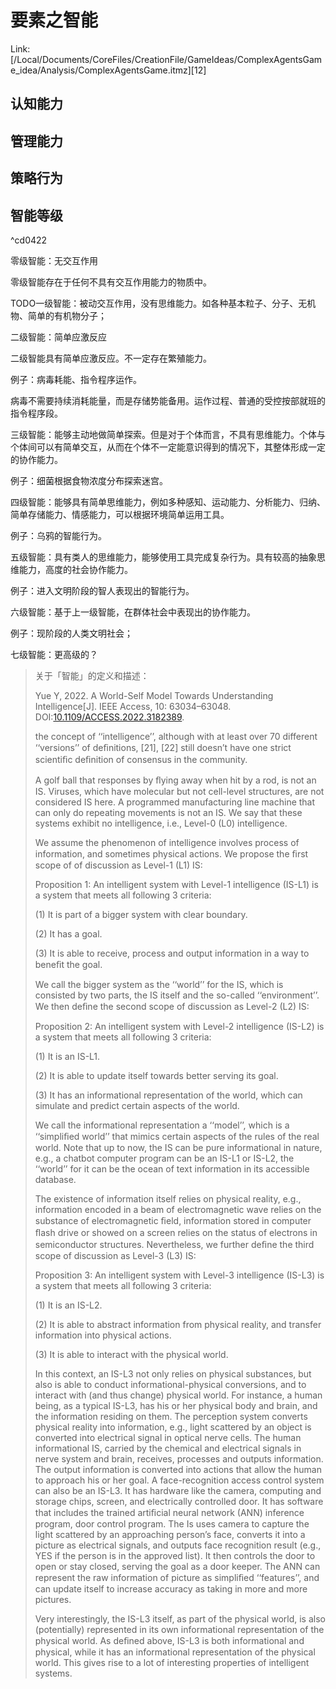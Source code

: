 # 要素之智能

Link: [/Local/Documents/CoreFiles/CreationFile/GameIdeas/ComplexAgentsGame_idea/Analysis/ComplexAgentsGame.itmz][12]

## 认知能力

## 管理能力

## 策略行为


## 智能等级

^cd0422

零级智能：无交互作用

零级智能存在于任何不具有交互作用能力的物质中。

TODO一级智能：被动交互作用，没有思维能力。如各种基本粒子、分子、无机物、简单的有机物分子；

二级智能：简单应激反应

二级智能具有简单应激反应。不一定存在繁殖能力。

例子：病毒耗能、指令程序运作。

病毒不需要持续消耗能量，而是存储势能备用。运作过程、普通的受控按部就班的指令程序段。

三级智能：能够主动地做简单探索。但是对于个体而言，不具有思维能力。个体与个体间可以有简单交互，从而在个体不一定能意识得到的情况下，其整体形成一定的协作能力。

例子：细菌根据食物浓度分布探索迷宫。

四级智能：能够具有简单思维能力，例如多种感知、运动能力、分析能力、归纳、简单存储能力、情感能力，可以根据环境简单运用工具。

例子：乌鸦的智能行为。

五级智能：具有类人的思维能力，能够使用工具完成复杂行为。具有较高的抽象思维能力，高度的社会协作能力。

例子：进入文明阶段的智人表现出的智能行为。

六级智能：基于上一级智能，在群体社会中表现出的协作能力。

例子：现阶段的人类文明社会；

七级智能：更高级的？


> 关于「智能」的定义和描述：
> 
> Yue Y, 2022. A World-Self Model Towards Understanding Intelligence[J]. IEEE Access, 10: 63034–63048. DOI:[10.1109/ACCESS.2022.3182389](https://doi.org/10.1109/ACCESS.2022.3182389).
> 
> the concept of ‘‘intelligence’’, although with at least over 70 different ‘‘versions’’ of deﬁnitions, [21], [22] still doesn’t have one strict scientiﬁc deﬁnition of consensus in the community.
> 
> A golf ball that responses by ﬂying away when hit by a rod, is not an IS. Viruses, which have molecular but not cell-level structures, are not considered IS here. A programmed manufacturing line machine that can only do repeating movements is not an IS. We say that these systems exhibit no intelligence, i.e., Level-0 (L0) intelligence.
> 
> We assume the phenomenon of intelligence involves process of information, and sometimes physical actions. We propose the ﬁrst scope of of discussion as Level-1 (L1) IS:
> 
> Proposition 1: An intelligent system with Level-1 intelligence (IS-L1) is a system that meets all following 3 criteria:
> 
> (1) It is part of a bigger system with clear boundary.
> 
> (2) It has a goal.
> 
> (3) It is able to receive, process and output information in a way to beneﬁt the goal.
> 
> We call the bigger system as the ‘‘world’’ for the IS, which is consisted by two parts, the IS itself and the so-called ‘‘environment’’. We then deﬁne the second scope of discussion as Level-2 (L2) IS:
> 
> Proposition 2: An intelligent system with Level-2 intelligence (IS-L2) is a system that meets all following 3 criteria:
> 
> (1) It is an IS-L1.
> 
> (2) It is able to update itself towards better serving its goal.
> 
> (3) It has an informational representation of the world, which can simulate and predict certain aspects of the world.
> 
> We call the informational representation a ‘‘model’’, which is a ‘‘simpliﬁed world’’ that mimics certain aspects of the rules of the real world. Note that up to now, the IS can be pure informational in nature, e.g., a chatbot computer program can be an IS-L1 or IS-L2, the ‘‘world’’ for it can be the ocean of text information in its accessible database.
> 
> The existence of information itself relies on physical reality, e.g., information encoded in a beam of electromagnetic wave relies on the substance of electromagnetic ﬁeld, information stored in computer ﬂash drive or showed on a screen relies on the status of electrons in semiconductor structures. Nevertheless, we further deﬁne the third scope of discussion as Level-3 (L3) IS:
> 
> Proposition 3: An intelligent system with Level-3 intelligence (IS-L3) is a system that meets all following 3 criteria:
> 
> (1) It is an IS-L2.
> 
> (2) It is able to abstract information from physical reality, and transfer information into physical actions.
> 
> (3) It is able to interact with the physical world.
> 
> In this context, an IS-L3 not only relies on physical substances, but also is able to conduct informational-physical conversions, and to interact with (and thus change) physical world. For instance, a human being, as a typical IS-L3, has his or her physical body and brain, and the information residing on them. The perception system converts physical reality into information, e.g., light scattered by an object is converted into electrical signal in optical nerve cells. The human informational IS, carried by the chemical and electrical signals in nerve system and brain, receives, processes and outputs information. The output information is converted into actions that allow the human to approach his or her goal. A face-recognition access control system can also be an IS-L3. It has hardware like the camera, computing and storage chips, screen, and electrically controlled door. It has software that includes the trained artiﬁcial neural network (ANN) inference program, door control program. The Is uses camera to capture the light scattered by an approaching person’s face, converts it into a picture as electrical signals, and outputs face recognition result (e.g., YES if the person is in the approved list). It then controls the door to open or stay closed, serving the goal as a door keeper. The ANN can represent the raw information of picture as simpliﬁed ‘‘features’’, and can update itself to increase accuracy as taking in more and more pictures.
> 
> Very interestingly, the IS-L3 itself, as part of the physical world, is also (potentially) represented in its own informational representation of the physical world. As deﬁned above, IS-L3 is both informational and physical, while it has an informational representation of the physical world. This gives rise to a lot of interesting properties of intelligent systems.
> 


